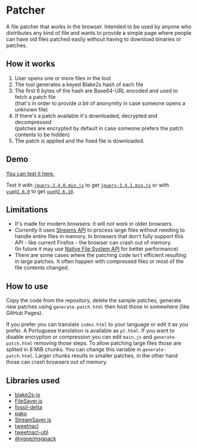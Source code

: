 # Patcher

A file patcher that works in the browser. Intended to be used by anyone who
distributes any kind of file and wants to provide a simple page where people
can have old files patched easily without having to download binaries or
patches.

## How it works

1. User opens one or more files in the tool
1. The tool generates a keyed Blake2s hash of each file
1. The first 6 bytes of the hash are Base64-URL encoded and used to fetch a patch file  
(that's in order to provide *a bit* of anonymity in case someone opens a unknown file)
1. If there's a patch available it's downloaded, decrypted and decompressed  
(patches are encrypted by default in case someone prefers the patch contents to be hidden)
1. The patch is applied and the fixed file is downloaded.

## Demo

[You can test it here.](https://qgustavor.github.io/patcher/)

Test it with [`jquery-3.4.0.min.js`](https://code.jquery.com/jquery-3.4.0.min.js)
to get [`jquery-3.4.1.min.js`](https://code.jquery.com/jquery-3.4.1.min.js) or with
[`vue@2.6.0`](https://unpkg.com/vue@2.6.0/dist/vue.min.js) to get
[`vue@2.6.10`](https://unpkg.com/vue@2.6.10/dist/vue.min.js).

## Limitations

- It's made for modern browsers: it will not work in older browsers.
- *Currently* it uses [Streams API](https://developer.mozilla.org/en-US/docs/Web/API/Streams_API)
to process large files without needing to handle entire files in memory. In browsers that don't
fully support this API - like current Firefox - the browser can crash out of memory.  
(In future it may use [Native File System API](https://github.com/WICG/native-file-system) for
better performance)
- There are some cases where the patching code isn't efficient resulting in large patches. It
often happen with compressed files or most of the file contents changed.

## How to use

Copy the code from the repository, delete the sample patches, generate new patches
using `generate-patch.html` then host those in somewhere (like GitHub Pages).

If you prefer you can translate `index.html` to your language or edit it as you prefer.
A Portuguese translation is available as `pt.html`. If you want to disable encryption or
compression you can edit `main.js` and `generate-patch.html` removing those steps. To allow
patching large files those are splited in 8 MiB chunks. You can change this variable
in `generate-patch.html`. Larger chunks results in smaller patches, in the other hand
those can crash browsers out of memory.

## Libraries used

- [blake2s-js](https://github.com/dchest/blake2s-js)
- [FileSaver.js](https://github.com/eligrey/FileSaver.js/)
- [fossil-delta](https://github.com/dchest/fossil-delta-js)
- [pako](https://github.com/nodeca/pako)
- [StreamSaver.js](https://github.com/jimmywarting/StreamSaver.js)
- [tweetnacl](https://github.com/dchest/tweetnacl-js)
- [tweetnacl-util](https://github.com/dchest/tweetnacl-util-js)
- [@ygoe/msgpack](https://github.com/ygoe/msgpack.js)
